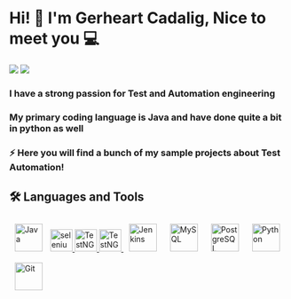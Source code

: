 # Hi! 👋 I'm Gerheart Cadalig, Nice to meet you 💻

[![](https://img.shields.io/badge/-@gerheartTest-%23181717?style=flat-square&logo=github)](https://github.com/gerheartTest)
[![](https://img.shields.io/badge/-Gerheart%20Cadalig-blue?style=flat-square&logo=Linkedin&logoColor=white&link=https://www.linkedin.com/in/gerheartcadalig/)](https://www.linkedin.com/in/gerheartcadalig/)

### I have a strong passion for Test and Automation engineering

### My primary coding language is Java and have done quite a bit in python as well

### ⚡ Here you will find a bunch of my sample projects about Test Automation!

## 🛠 Languages and Tools  
<div align="left">
<a href="https://www.java.com/" target="_blank"><img style="margin: 10px" src="https://profilinator.rishav.dev/skills-assets/java-original-wordmark.svg" alt="Java" height="50" /></a>
<a href="https://www.selenium.dev" target="_blank" rel="noreferrer"> <img src="https://raw.githubusercontent.com/detain/svg-logos/780f25886640cef088af994181646db2f6b1a3f8/svg/selenium-logo.svg" alt="selenium" width="40" height="40"/> </a> 
<a href="https://testng.org/" target="_blank" rel="noreferrer"> <img src="https://automated-testing.info/uploads/default/original/2X/4/49950f4112bb39e094016e7d7be7c84aec415f24.png" alt="TestNG" width="40" height="40"/> </a>   
<a href="https://cucumber.io/" target="_blank" rel="noreferrer"> <img src="https://encrypted-tbn0.gstatic.com/images?q=tbn%3AANd9GcSEFmhHvn6WRbl6XiePY_uQHBbVZUzRytIuQA&usqp=CAU" alt="TestNG" width="40" height="40"/> </a>     
<a href="https://www.jenkins.io/" target="_blank"><img style="margin: 10px" src="https://profilinator.rishav.dev/skills-assets/jenkins-icon.svg" alt="Jenkins" height="50" /></a>  
<a href="https://www.mysql.com/" target="_blank"><img style="margin: 10px" src="https://profilinator.rishav.dev/skills-assets/mysql-original-wordmark.svg" alt="MySQL" height="50" /></a>
<a href="https://www.postgresql.org/" target="_blank"><img style="margin: 10px" src="https://profilinator.rishav.dev/skills-assets/postgresql-original-wordmark.svg" alt="PostgreSQL" height="50" /></a>  
<a href="https://www.python.org/" target="_blank"><img style="margin: 10px" src="https://profilinator.rishav.dev/skills-assets/python-original.svg" alt="Python" height="50" /></a>  
<a href="https://github.com/" target="_blank"><img style="margin: 10px" src="https://profilinator.rishav.dev/skills-assets/git-scm-icon.svg" alt="Git" height="50" /></a>
  
 
  
</div>  

